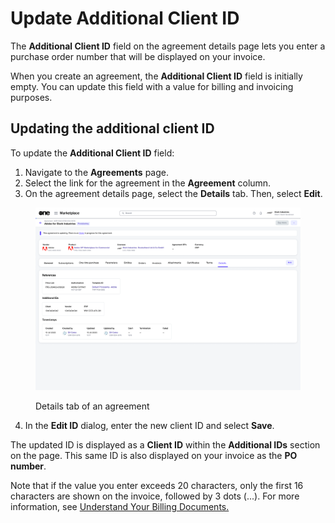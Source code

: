 # Update Additional Client ID

The **Additional Client ID** field on the agreement details page lets you enter a purchase order number that will be displayed on your invoice.&#x20;

When you create an agreement, the **Additional Client ID** field is initially empty. You can update this field with a value for billing and invoicing purposes.

## Updating the additional client ID

To update the **Additional Client ID** field:

1. Navigate to the **Agreements** page.
2. Select the link for the agreement in the **Agreement** column.&#x20;
3. On the agreement details page, select the **Details** tab. Then, select **Edit**.&#x20;

<figure><img src="../../../.gitbook/assets/image (946).png" alt=""><figcaption><p>Details tab of an agreement</p></figcaption></figure>

4. In the **Edit ID** dialog, enter the new client ID and select **Save**.&#x20;

The updated ID is displayed as a **Client ID** within the **Additional IDs** section on the page. This same ID is also displayed on your invoice as the **PO number**.&#x20;

Note that if the value you enter exceeds 20 characters, only the first 16 characters are shown on the invoice, followed by 3 dots (...). For more information, see [Understand Your Billing Documents.](../billing/understand-your-billing-documents.md)
